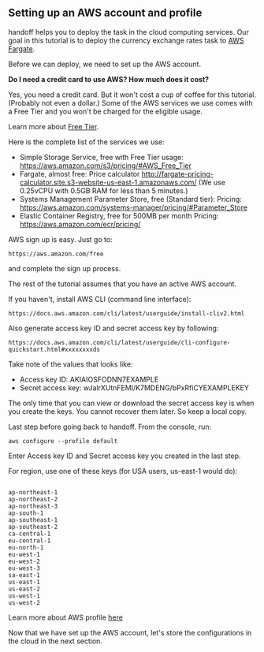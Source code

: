 ## Setting up an AWS account and profile

handoff helps you to deploy the task in the cloud computing services.
Our goal in this tutorial is to deploy the currency exchange
rates task to [AWS Fargate](https://aws.amazon.com/fargate/).

Before we can deploy, we need to set up the AWS account.



**Do I need a credit card to use AWS? How much does it cost?**

Yes, you need a credit card. But it won't cost a cup of coffee for this tutorial.
(Probably not even a dollar.)
Some of the AWS services we use comes with a Free Tier and you won't be
charged for the eligible usage.

Learn more about [Free Tier](https://aws.amazon.com/free).



Here is the complete list of the services we use:

- Simple Storage Service, free with Free Tier usage:
    https://aws.amazon.com/s3/pricing/#AWS_Free_Tier
- Fargate, almost free:
    Price calculator http://fargate-pricing-calculator.site.s3-website-us-east-1.amazonaws.com/
    (We use 0.25vCPU with 0.5GB RAM for less than 5 minutes.)
- Systems Management Parameter Store, free (Standard tier):
    Pricing: https://aws.amazon.com/systems-manager/pricing/#Parameter_Store
- Elastic Container Registry, free for 500MB per month
    Pricing: https://aws.amazon.com/ecr/pricing/



AWS sign up is easy. Just go to:

    https://aws.amazon.com/free
    
and complete the sign up process.

The rest of the tutorial assumes that you have an active AWS account.



If you haven't, install AWS CLI (command line interface):

    https://docs.aws.amazon.com/cli/latest/userguide/install-cliv2.html



Also generate access key ID and secret access key by following:

    https://docs.aws.amazon.com/cli/latest/userguide/cli-configure-quickstart.html#xxxxxxxxds

Take note of the values that looks like:

- Access key ID: AKIAIOSFODNN7EXAMPLE
- Secret access key: wJalrXUtnFEMI/K7MDENG/bPxRfiCYEXAMPLEKEY

The only time that you can view or download the secret access key is when you
create the keys. You cannot recover them later. So keep a local copy.



Last step before going back to handoff. From the console, run:

    aws configure --profile default

Enter Access key ID and Secret access key you created in the last step.

For region, use one of these keys (for USA users, us-east-1 would do):


```shell

ap-northeast-1
ap-northeast-2
ap-northeast-3
ap-south-1
ap-southeast-1
ap-southeast-2
ca-central-1
eu-central-1
eu-north-1
eu-west-1
eu-west-2
eu-west-3
sa-east-1
us-east-1
us-east-2
us-west-1
us-west-2
```

Learn more about AWS profile
[here](https://docs.aws.amazon.com/cli/latest/userguide/cli-configure-profiles.html)



Now that we have set up the AWS account, let's store the configurations
in the cloud in the next section.

